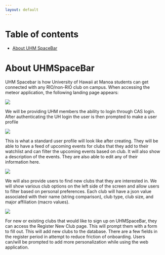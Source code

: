 ```yaml
---
layout: default
---
```

# Table of contents

* [About UHM SpaceBar](#about-uhmspacebar)


# About UHMSpaceBar

UHM Spacebar is how University of Hawaii at Manoa students can get connected with any RIO/non-RIO club on campus. When accessing the meteor application, the following landing page appears:

![](images/landingpagemock.jpg)

We will be providing UHM members the ability to login through CAS login. After authenticating the UH login the user is then prompted to make a user profile

![](images/userprofilemock.jpg)

This is what a standard user profile will look like after creating. They will be able to have a feed of upcoming events for clubs that they add to their watchlist and can filter the upcoming events based on club. It will also show a description of the events. They are also able to edit any of their information here.

![](images/filterpagemock.jpg)

We will also provide users to find new clubs that they are interested in. We will show various club options on the left side of the screen and allow users to filter based on personal preferences. Each club will have a json value associated with their name (string comparison), club type, club size, and major affiliation (macro values).

![](images/registerpagemock.jpg)

For new or existing clubs that would like to sign up on UHMSpaceBar, they can access the Register New Club page. This will prompt them with a form to fill out. This will add new clubs to the database. There are a few fields in the register period in attempt to reduce friction of onboarding. Users can/will be prompted to add more personalization while using the web application.